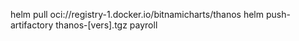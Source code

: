 helm pull oci://registry-1.docker.io/bitnamicharts/thanos
helm push-artifactory thanos-[vers].tgz payroll